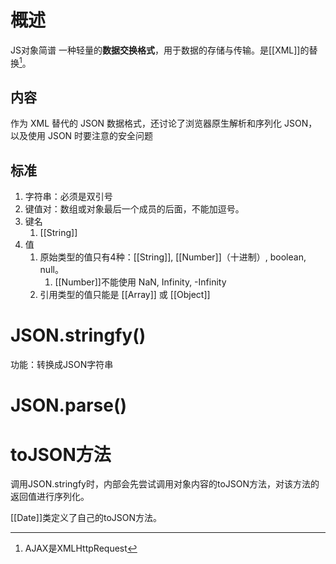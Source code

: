 # 概述
JS对象简谱
	一种轻量的**数据交换格式**，用于数据的存储与传输。是[[XML]]的替换[^1]。
## 内容
作为 XML 替代的 JSON 数据格式，还讨论了浏览器原生解析和序列化 JSON，以及使用 JSON 时要注意的安全问题
## 标准
1. 字符串：必须是双引号
2. 键值对：数组或对象最后一个成员的后面，不能加逗号。
3. 键名
	1. [[String]] 
4. 值
	1. 原始类型的值只有4种：[[String]], [[Number]]（十进制）, boolean, null。
		1. [[Number]]不能使用 NaN, Infinity, -Infinity
	2. 引用类型的值只能是 [[Array]] 或 [[Object]] 
# JSON.stringfy()
功能：转换成JSON字符串

# JSON.parse()

# toJSON方法
调用JSON.stringfy时，内部会先尝试调用对象内容的toJSON方法，对该方法的返回值进行序列化。

[[Date]]类定义了自己的toJSON方法。

[^1]: AJAX是XMLHttpRequest